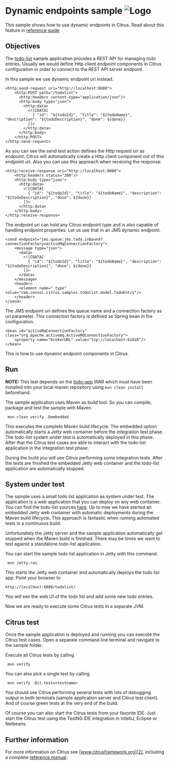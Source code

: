 Dynamic endpoints sample ![Logo][1]
==============

This sample shows how to use dynamic endpoints in Citrus. Read about this feature in [reference guide][4]

Objectives
---------

The [todo-list](../todo-app/README.md) sample application provides a REST API for managing todo entries.
Usually we would define Http client endpoint components in Citrus configuration in order to connect to the REST API
server endpoint.

In this sample we use dynamic endpoint uri instead.
    
    <http:send-request uri="http://localhost:8080">
        <http:POST path="/todolist">
          <http:headers content-type="application/json"/>
          <http:body type="json">
            <http:data>
              <![CDATA[
                { "id": "${todoId}", "title": "${todoName}", "description": "${todoDescription}", "done": ${done}}
              ]]>
            </http:data>
          </http:body>
        </http:POST>
    </http:send-request>
        
As you can see the send test action defines the Http request uri as endpoint. Citrus will automatically create a Http client
component out of this endpoint uri. Also you can use this approach when receiving the response:

    <http:receive-response uri="http://localhost:8080">
        <http:headers status="200"/>
        <http:body type="json">
          <http:data>
            <![CDATA[
              { "id": "${todoId}", "title": "${todoName}", "description": "${todoDescription}", "done": ${done}}
            ]]>
          </http:data>
        </http:body>
    </http:receive-response>

The endpoint uri can hold any Citrus endpoint type and is also capable of handling endpoint properties. Let us use that in an
JMS dynamic endpoint.

    <send endpoint="jms:queue:jms.todo.inbound?connectionFactory=activeMqConnectionFactory">
        <message type="json">
          <data>
            <![CDATA[
              { "id": "${todoId}", "title": "${todoName}", "description": "${todoDescription}", "done": ${done}}
            ]]>
          </data>
        </message>
        <header>
          <element name="_type" value="com.consol.citrus.samples.todolist.model.TodoEntry"/>
        </header>
    </send>    
        
The JMS endpoint uri defines the queue name and a connection factory as uri parameter. This connection factory is defined 
as Spring bean in the configuration.

    <bean id="activeMqConnectionFactory" class="org.apache.activemq.ActiveMQConnectionFactory">
        <property name="brokerURL" value="tcp://localhost:61616"/>
    </bean>
        
This is how to use dynamic endpoint components in Citrus.
                
Run
---------

**NOTE:** This test depends on the [todo-app](../todo-app/) WAR which must have been installed into your local maven repository using `mvn clean install` beforehand.

The sample application uses Maven as build tool. So you can compile, package and test the
sample with Maven.
 
     mvn clean verify -Dembedded
    
This executes the complete Maven build lifecycle. The embedded option automatically starts a Jetty web
container before the integration test phase. The todo-list system under test is automatically deployed in this phase.
After that the Citrus test cases are able to interact with the todo-list application in the integration test phase.

During the build you will see Citrus performing some integration tests.
After the tests are finished the embedded Jetty web container and the todo-list application are automatically stopped.

System under test
---------

The sample uses a small todo list application as system under test. The application is a web application
that you can deploy on any web container. You can find the todo-list sources [here](../todo-app). Up to now we have started an 
embedded Jetty web container with automatic deployments during the Maven build lifecycle. This approach is fantastic 
when running automated tests in a continuous build.
  
Unfortunately the Jetty server and the sample application automatically get stopped when the Maven build is finished. 
There may be times we want to test against a standalone todo-list application.  

You can start the sample todo list application in Jetty with this command.

     mvn jetty:run

This starts the Jetty web container and automatically deploys the todo list app. Point your browser to
 
    http://localhost:8080/todolist/

You will see the web UI of the todo list and add some new todo entries.

Now we are ready to execute some Citrus tests in a separate JVM.

Citrus test
---------

Once the sample application is deployed and running you can execute the Citrus test cases.
Open a separate command line terminal and navigate to the sample folder.

Execute all Citrus tests by calling

     mvn verify

You can also pick a single test by calling

     mvn verify -Dit.test=<testname>

You should see Citrus performing several tests with lots of debugging output in both terminals (sample application server
and Citrus test client). And of course green tests at the very end of the build.

Of course you can also start the Citrus tests from your favorite IDE.
Just start the Citrus test using the TestNG IDE integration in IntelliJ, Eclipse or Netbeans.

Further information
---------

For more information on Citrus see [www.citrusframework.org][2], including
a complete [reference manual][3].

 [1]: https://www.citrusframework.org/img/brand-logo.png "Citrus"
 [2]: https://www.citrusframework.org
 [3]: https://www.citrusframework.org/reference/html/
 [4]: https://www.citrusframework.org/reference/html#endpoint-components
